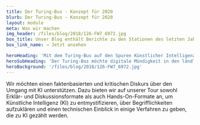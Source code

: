 ```yaml
---
title: Der Turing-Bus - Konzept für 2020
blurb: Der Turing-Bus - Konzept für 2020
layout: module
meta: Was wir machen
img_header: /files/blog/2018/126-FW7_6972.jpg
box_title: Unser Blog enthält Berichte zu den Stationen des letzten Jahres.
box_link_name: → Jetzt ansehen

heroHeading: 'Mit dem Turing-Bus auf den Spuren Künstlicher Intelligenz'
heroSubHeading: 'Der Turing-Bus möchte digitale Mündigkeit in den ländlichen Raum bringen. Im Jahr 2018 haben wir dazu mit dem Bus Workshops und Inhalte an Schulen gebracht, im Jahr 2019 laden wir zusätzlich Schulen an Orte des kollaborativen Lernens ein (Offene Werkstätten, Hackspaces, Fablabs). Und nächstes Jahr?'
heroBackground: '/files/blog/2018/126-FW7_6972.jpg'
---
```


Wir möchten einen faktenbasierten und kritischen Diskurs über den Umgang mit KI unterstützen. Dazu bieten wir auf unserer Tour sowohl Erklär- und Diskussionsformate als auch Hands-On-Formate an, um Künstliche Intelligenz (KI) zu entmystifizieren, über Begrifflichkeiten aufzuklären und einen technischen Einblick in einige Verfahren zu geben, die zu KI gezählt werden.
